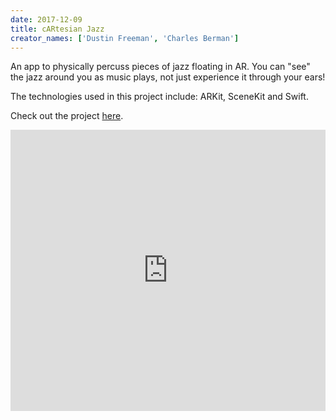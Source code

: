 ```yaml
---
date: 2017-12-09
title: cARtesian Jazz
creator_names: ['Dustin Freeman', 'Charles Berman']
---
```

An app to physically percuss pieces of jazz floating in AR. You can "see" the jazz around you as music plays, not just experience it through your ears!

The technologies used in this project include:
ARKit, SceneKit and Swift.

Check out the project [here](https://github.com/dustinfreeman/ImmersiveMusicHackathon).

<iframe width="100%" height="450" scrolling="no" frameborder="no"  src="https://www.youtube.com/embed/riszyHIpLoM" frameborder="0" gesture="media" allow="encrypted-media" allowfullscreen></iframe>
